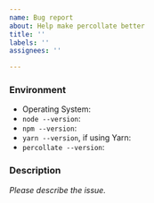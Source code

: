 ```yaml
---
name: Bug report
about: Help make percollate better
title: ''
labels: ''
assignees: ''

---
```


### Environment

* Operating System: 
* `node --version`:
* `npm --version`: 
* `yarn --version`, if using Yarn:  
* `percollate --version`:

### Description

_Please describe the issue._
